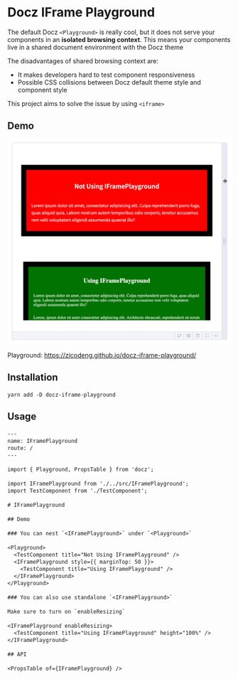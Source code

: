 # Docz IFrame Playground

The default Docz `<Playground>` is really cool, but it does not serve your components in an **isolated browsing context**. This means your components live in a shared document environment with the Docz theme

The disadvantages of shared browsing context are:

- It makes developers hard to test component responsiveness
- Possible CSS collisions between Docz default theme style and component style

This project aims to solve the issue by using `<iframe>`

## Demo

<img src="demo.gif" width="600">

Playground: https://zicodeng.github.io/docz-iframe-playground/

## Installation

```shell
yarn add -D docz-iframe-playground
```

## Usage

```mdx
---
name: IFramePlayground
route: /
---

import { Playground, PropsTable } from 'docz';

import IFramePlayground from './../src/IFramePlayground';
import TestComponent from './TestComponent';

# IFramePlayground

## Demo

### You can nest `<IFramePlayground>` under `<Playground>`

<Playground>
  <TestComponent title="Not Using IFramePlayground" />
  <IFramePlayground style={{ marginTop: 50 }}>
    <TestComponent title="Using IFramePlayground" />
  </IFramePlayground>
</Playground>

### You can also use standalone `<IFramePlayground>`

Make sure to turn on `enableResizing`

<IFramePlayground enableResizing>
  <TestComponent title="Using IFramePlayground" height="100%" />
</IFramePlayground>

## API

<PropsTable of={IFramePlayground} />
```
